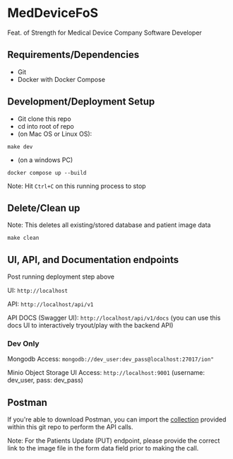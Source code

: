 # MedDeviceFoS
Feat. of Strength for Medical Device Company Software Developer

## Requirements/Dependencies
- Git
- Docker with Docker Compose


## Development/Deployment Setup

- Git clone this repo
- cd into root of repo
- (on Mac OS or Linux OS):
```
make dev
```
- (on a windows PC)
```
docker compose up --build
```

Note: Hit `Ctrl+C` on this running process to stop


## Delete/Clean up

Note: This deletes all existing/stored database and patient image data 

```
make clean
```


## UI, API, and Documentation endpoints

Post running deployment step above

UI: `http://localhost`

API: `http://localhost/api/v1`

API DOCS (Swagger UI): `http://localhost/api/v1/docs`
(you can use this docs UI to interactively tryout/play with the backend API)
### Dev Only

Mongodb Access: `mongodb://dev_user:dev_pass@localhost:27017/ion"`

Minio Object Storage UI Access: `http://localhost:9001`
(username: dev_user, pass: dev_pass)

## Postman

If you're able to download Postman, you can import the [collection](IntuitiveIONFoS.postman_collection.json) provided within this git repo
to perform the API calls.

Note: For the Patients Update (PUT) endpoint, please provide the correct link to the image file in the form data field prior to making the call.



